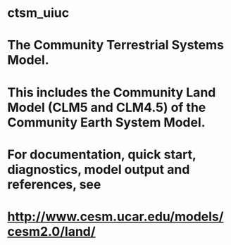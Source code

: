 # ctsm_uiuc
# The Community Terrestrial Systems Model.
# This includes the Community Land Model (CLM5 and CLM4.5) of the Community Earth System Model.
# For documentation, quick start, diagnostics, model output and references, see
# http://www.cesm.ucar.edu/models/cesm2.0/land/
